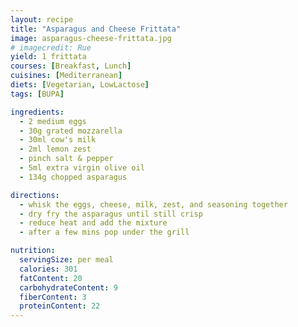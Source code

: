```yaml
---
layout: recipe
title: "Asparagus and Cheese Frittata"
image: asparagus-cheese-frittata.jpg
# imagecredit: Rue
yield: 1 frittata
courses: [Breakfast, Lunch]
cuisines: [Mediterranean]
diets: [Vegetarian, LowLactose]
tags: [BUPA]

ingredients:
  - 2 medium eggs
  - 30g grated mozzarella
  - 30ml cow's milk
  - 2ml lemon zest
  - pinch salt & pepper
  - 5ml extra virgin olive oil
  - 134g chopped asparagus

directions:
  - whisk the eggs, cheese, milk, zest, and seasoning together
  - dry fry the asparagus until still crisp
  - reduce heat and add the mixture
  - after a few mins pop under the grill

nutrition:
  servingSize: per meal
  calories: 301
  fatContent: 20
  carbohydrateContent: 9
  fiberContent: 3
  proteinContent: 22
---
```

